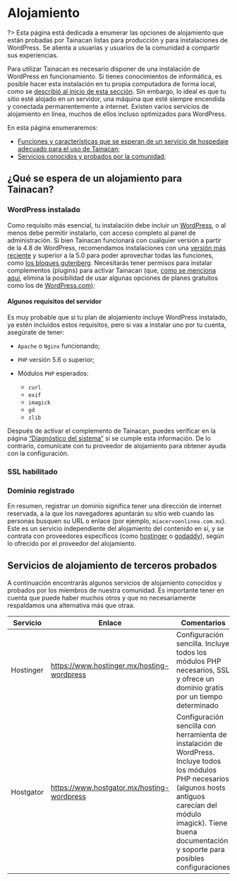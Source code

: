 # Alojamiento

?> Esta página está dedicada a enumerar las opciones de alojamiento que están probadas por Tainacan listas para producción y para instalaciones de WordPress. Se alienta a usuarias y usuarios de la comunidad a compartir sus experiencias.

Para utilizar Tainacan es necesario disponer de una instalación de WordPress en funcionamiento. Si tienes conocimientos de informática, es posible hacer esta instalación en tu propia computadora de forma local, como se [describió al inicio de esta sección](es-mx/xampp). Sin embargo, lo ideal es que tu sitio esté alojado en un servidor, una máquina que esté siempre encendida y conectada permanentemente a internet. Existen varios servicios de alojamiento en línea, muchos de ellos incluso optimizados para WordPress.

En esta página enumeraremos:

- [Funciones y características que se esperan de un servicio de hospedaje adecuado para el uso de Tainacan](#¿qué-se-espera-de-un-alojamiento-para-tainacan);
- [Servicios conocidos y probados por la comunidad](#servicios-de-alojamiento-de-terceros-probados);

## ¿Qué se espera de un alojamiento para Tainacan?

### WordPress instalado

Como requisito más esencial, tu instalación debe incluir un [WordPress](https://es-mx.wordpress.org/ ":ignore"), o al menos debe permitir instalarlo, con acceso completo al panel de administración. Si bien Tainacan funcionará con cualquier versión a partir de la 4.8 de WordPress, recomendamos instalaciones con una [versión más reciente](https://es-mx.wordpress.org/download/releases/ ":ignore") y superior a la 5.0 para poder aprovechar todas las funciones, como [los bloques gutenberg](/pt-br/gutenberg-blocks.md). Necesitarás tener permisos para instalar complementos (plugins) para activar Tainacan (que, [como se menciona aquí](/es-mx/faq.md#cuál-es-la-diferencia-entre-wpcom-y-wporg), elimina la posibilidad de usar algunas opciones de planes gratuitos como los de [WordPress.com](https://wordpress.com/es/ ":ignore"));

#### Algunos requisitos del servidor

Es muy probable que si tu plan de alojamiento incluye WordPress instalado, ya estén incluidos estos requisitos, pero si vas a instalar uno por tu cuenta, asegúrate de tener:

- `Apache` o `Nginx` funcionando;
- `PHP` versión 5.6 o superior;
- Módulos `PHP` esperados:

  - `curl`
  - `exif`
  - `imagick`
  - `gd`
  - `zlib`


Después de activar el complemento de Tainacan, puedes verificar en la página [“Diagnóstico del sistema”](/es-mx/optimization#diagnóstico-del-sistema) si se cumple esta información. De lo contrario, comunícate con tu proveedor de alojamiento para obtener ayuda con la configuración.

### SSL habilitado

### Dominio registrado

En resumen, registrar un dominio significa tener una dirección de internet reservada, a la que los navegadores apuntarán su sitio web cuando las personas busquen su URL o enlace (por ejemplo, `miacervoenlinea.com.mx`).  Este es un servicio independiente del alojamiento del contenido en sí, y se contrata con proveedores específicos (como [hostinger](https://www.hostinger.mx/ ":ignore") o [godaddy](https://www.godaddy.com/es ":ignore")), según lo ofrecido por el proveedor del alojamiento.

## Servicios de alojamiento de terceros probados

A continuación encontrarás algunos servicios de alojamiento conocidos y probados por los miembros de nuestra comunidad. Es importante tener en cuenta que puede haber muchos otros y que no necesariamente respaldamos una alternativa más que otraa.

| Servicio   | Enlace                                              | Comentarios                                                                                                       |
| --------- | ------------------------------------------------- | ----------------------------------------------------------------------------------------------------------------- |
| Hostinger | https://www.hostinger.mx/hosting-wordpress | Configuración sencilla. Incluye todos los módulos PHP necesarios, SSL y ofrece un dominio gratis por un tiempo determinado |
| Hostgator | https://www.hostgator.mx/hosting-wordpress                     | Configuración sencilla con herramienta de instalación de WordPress. Incluye todos los módulos PHP necesarios (algunos hosts antiguos carecían del módulo imagick). Tiene buena documentación y soporte para posibles configuraciones |

